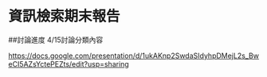 # 資訊檢索期末報告
##討論進度
4/15討論分類內容

https://docs.google.com/presentation/d/1ukAKnp2SwdaSIdyhpDMejL2s_BweCI5AZsYctePEZts/edit?usp=sharing
